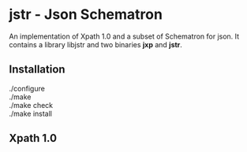 # jstr - Json Schematron

An implementation of Xpath 1.0 and a subset of Schematron for json.
It contains a library libjstr and two binaries **jxp** and **jstr**.

## Installation

./configure\
./make\
./make check\
./make install

## Xpath 1.0

